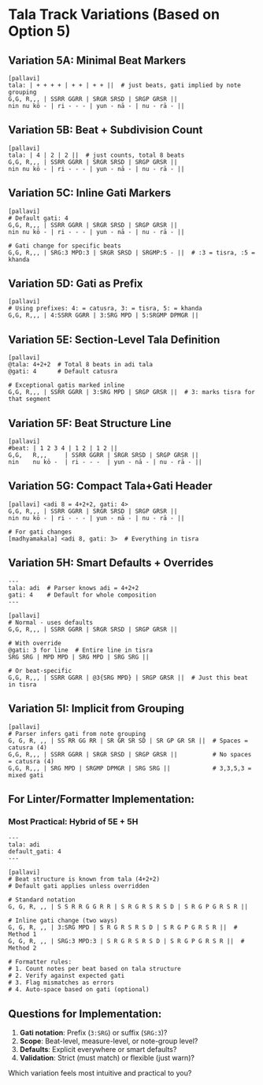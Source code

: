 # Tala Track Variations (Based on Option 5)

## Variation 5A: Minimal Beat Markers
```vna
[pallavi]
tala: | + + + + | + + | + + ||  # just beats, gati implied by note grouping
G,G, R,,, | SSRR GGRR | SRGR SRSD | SRGP GRSR ||
nin nu kō - | ri - - - | yun - nā - | nu - rā - ||
```

## Variation 5B: Beat + Subdivision Count
```vna
[pallavi]
tala: | 4 | 2 | 2 ||  # just counts, total 8 beats
G,G, R,,, | SSRR GGRR | SRGR SRSD | SRGP GRSR ||
nin nu kō - | ri - - - | yun - nā - | nu - rā - ||
```

## Variation 5C: Inline Gati Markers
```vna
[pallavi]
# Default gati: 4
G,G, R,,, | SSRR GGRR | SRGR SRSD | SRGP GRSR ||
nin nu kō - | ri - - - | yun - nā - | nu - rā - ||

# Gati change for specific beats
G,G, R,,, | SRG:3 MPD:3 | SRGR SRSD | SRGMP:5 - ||  # :3 = tisra, :5 = khanda
```

## Variation 5D: Gati as Prefix
```vna
[pallavi]
# Using prefixes: 4: = catusra, 3: = tisra, 5: = khanda
G,G, R,,, | 4:SSRR GGRR | 3:SRG MPD | 5:SRGMP DPMGR ||
```

## Variation 5E: Section-Level Tala Definition
```vna
[pallavi]
@tala: 4+2+2  # Total 8 beats in adi tala
@gati: 4      # Default catusra

# Exceptional gatis marked inline
G,G, R,,, | SSRR GGRR | 3:SRG MPD | SRGP GRSR ||  # 3: marks tisra for that segment
```

## Variation 5F: Beat Structure Line
```vna
[pallavi]
#beat: | 1 2 3 4 | 1 2 | 1 2 ||
G,G,   R,,,     | SSRR GGRR | SRGR SRSD | SRGP GRSR ||
nin    nu kō -  | ri - - -  | yun - nā - | nu - rā - ||
```

## Variation 5G: Compact Tala+Gati Header
```vna
[pallavi] <adi 8 = 4+2+2, gati: 4>
G,G, R,,, | SSRR GGRR | SRGR SRSD | SRGP GRSR ||
nin nu kō - | ri - - - | yun - nā - | nu - rā - ||

# For gati changes
[madhyamakala] <adi 8, gati: 3>  # Everything in tisra
```

## Variation 5H: Smart Defaults + Overrides
```vna
---
tala: adi  # Parser knows adi = 4+2+2
gati: 4    # Default for whole composition
---

[pallavi]
# Normal - uses defaults
G,G, R,,, | SSRR GGRR | SRGR SRSD | SRGP GRSR ||

# With override
@gati: 3 for line  # Entire line in tisra
SRG SRG | MPD MPD | SRG MPD | SRG SRG ||

# Or beat-specific
G,G, R,,, | SSRR GGRR | @3{SRG MPD} | SRGP GRSR ||  # Just this beat in tisra
```

## Variation 5I: Implicit from Grouping
```vna
[pallavi]
# Parser infers gati from note grouping
G, G, R, ,, | SS RR GG RR | SR GR SR SD | SR GP GR SR ||  # Spaces = catusra (4)
G,G, R,,, | SSRR GGRR | SRGR SRSD | SRGP GRSR ||          # No spaces = catusra (4)
G,G, R,,, | SRG MPD | SRGMP DPMGR | SRG SRG ||            # 3,3,5,3 = mixed gati
```

## For Linter/Formatter Implementation:

### Most Practical: Hybrid of 5E + 5H
```vna
---
tala: adi
default_gati: 4
---

[pallavi]
# Beat structure is known from tala (4+2+2)
# Default gati applies unless overridden

# Standard notation
G, G, R, ,, | S S R R G G R R | S R G R S R S D | S R G P G R S R ||

# Inline gati change (two ways)
G, G, R, ,, | 3:SRG MPD | S R G R S R S D | S R G P G R S R ||  # Method 1
G, G, R, ,, | SRG:3 MPD:3 | S R G R S R S D | S R G P G R S R ||  # Method 2

# Formatter rules:
# 1. Count notes per beat based on tala structure
# 2. Verify against expected gati
# 3. Flag mismatches as errors
# 4. Auto-space based on gati (optional)
```

## Questions for Implementation:

1. **Gati notation**: Prefix (`3:SRG`) or suffix (`SRG:3`)?
2. **Scope**: Beat-level, measure-level, or note-group level?
3. **Defaults**: Explicit everywhere or smart defaults?
4. **Validation**: Strict (must match) or flexible (just warn)?

Which variation feels most intuitive and practical to you?